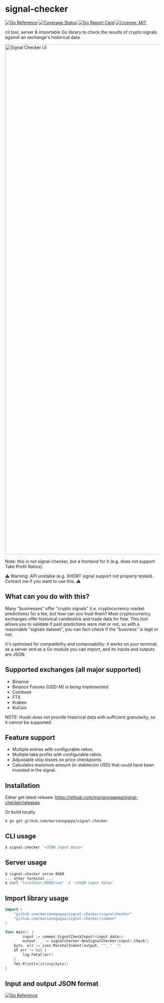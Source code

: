 # signal-checker

[![Go Reference](https://pkg.go.dev/badge/github.com/marianogappa/signal-checker.svg)](https://pkg.go.dev/github.com/marianogappa/signal-checker)
[![Coverage Status](https://coveralls.io/repos/github/marianogappa/signal-checker/badge.svg?branch=main)](https://coveralls.io/github/marianogappa/signal-checker?branch=main)
[![Go Report Card](https://goreportcard.com/badge/github.com/marianogappa/signal-checker)](https://goreportcard.com/report/github.com/marianogappa/signal-checker)
[![License: MIT](https://img.shields.io/badge/License-MIT-yellow.svg)](https://opensource.org/licenses/MIT)

cli tool, server & importable Go library to check the results of crypto signals against an exchange's historical data.

<img width="1667" alt="Signal Checker UI" src="https://user-images.githubusercontent.com/1078546/158064239-d5405657-c456-4bfe-8367-a6c2b2684e54.png">

Note: this is not signal-checker, but a frontend for it (e.g. does not support Take Profit Ratios).

⚠️ Warning: API unstable (e.g. SHORT signal support not properly tested). Contact me if you want to use this. ⚠️

## What can you do with this?

Many "businesses" offer "crypto signals" (i.e. cryptocurrency market predictions) for a fee, but how can you trust them? Most cryptocurrency exchanges offer historical candlestick and trade data for free. This tool allows you to validate if past predictions were met or not, so with a reasonable "signals dataset", you can fact-check if the "business" is legit or not.

It's optimised for compatibility and composability: it works on your terminal, as a server and as a Go module you can import, and its inputs and outputs are JSON.

## Supported exchanges (all major supported)

- Binance
- Binance Futures (USD-M) *is being implemented*
- Coinbase
- FTX
- Kraken
- KuCoin

NOTE: Huobi does not provide historical data with sufficient granularity, so it cannot be supported.

## Feature support

- Multiple entries with configurable ratios.
- Multiple take profits with configurable ratios.
- Adjustable stop losses on price checkpoints.
- Calculates maximum amount (in stablecoin USD) that could have been invested in the signal.

## Installation

Either get latest release: https://github.com/marianogappa/signal-checker/releases

Or build locally

```
$ go get github.com/marianogappa/signal-checker
```

## CLI usage

```bash
$ signal-checker '<JSON input data>'
```

## Server usage

```bash
$ signal-checker serve 8080
... other terminal ...
$ curl "localhost:8080/run" -d '<JSON input data>'
```

## Import library usage

```go
import (
	"github.com/marianogappa/signal-checker/signalchecker"
	"github.com/marianogappa/signal-checker/common"
)

func main() {
        input := common.SignalCheckInput{<input data>}
        output, _ := signalchecker.NewSignalChecker(input).Check()
  	byts, err := json.MarshalIndent(output, "", "  ")
	if err != nil {
		log.Fatal(err)
	}
	fmt.Println(string(byts))
}
```

## Input and output JSON format

[![Go Reference](https://pkg.go.dev/badge/github.com/marianogappa/signal-checker.svg)](https://pkg.go.dev/github.com/marianogappa/signal-checker)
